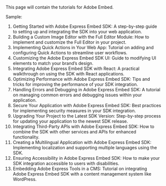 This page will contain the tutorials for Adobe Embed.

Sample:

1.  Getting Started with Adobe Express Embed SDK: A step-by-step guide to setting up and integrating the SDK into your web application.
1.  Building a Custom Image Editor with the Full Editor Module: How to implement and customize the Full Editor in your project.
2.  Implementing Quick Actions in Your Web App: Tutorial on adding and configuring Quick Actions to streamline user workflows.
3.  Customizing the Adobe Express Embed SDK UI: Guide to modifying UI elements to match your brand’s design.
4.  Integrating Adobe Express Embed SDK with React: A practical walkthrough on using the SDK with React applications.
5.  Optimizing Performance with Adobe Express Embed SDK: Tips and tricks for improving the performance of your SDK integration.
6.  Handling Errors and Debugging in Adobe Express Embed SDK: A tutorial on managing common errors and debugging issues within your application.
7.  Secure Your Application with Adobe Express Embed SDK: Best practices for implementing security measures in your SDK integration.
8.  Upgrading Your Project to the Latest SDK Version: Step-by-step process for updating your application to the newest SDK release.
9.  Integrating Third-Party APIs with Adobe Express Embed SDK: How to combine the SDK with other services and APIs for enhanced functionality.
10.  Creating a Multilingual Application with Adobe Express Embed SDK: Implementing localization and supporting multiple languages using the SDK.
11.  Ensuring Accessibility in Adobe Express Embed SDK: How to make your SDK integration accessible to users with disabilities.
12.  Embedding Adobe Express Tools in a CMS: Tutorial on integrating Adobe Express Embed SDK with a content management system like WordPress.
